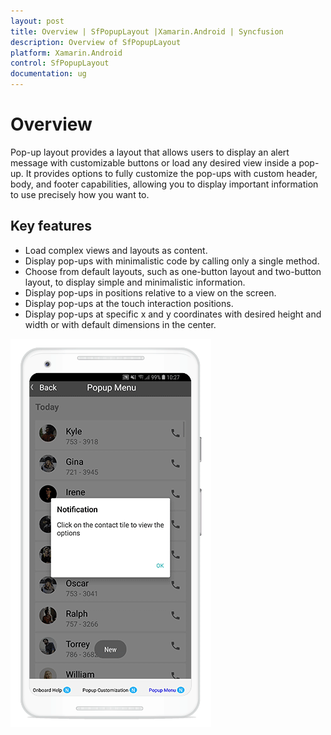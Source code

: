 ```yaml
---
layout: post
title: Overview | SfPopupLayout |Xamarin.Android | Syncfusion
description: Overview of SfPopupLayout
platform: Xamarin.Android
control: SfPopupLayout
documentation: ug
--- 
```


# Overview

Pop-up layout provides a layout that allows users to display an alert message with customizable buttons or load any desired view inside a pop-up. It provides options to fully customize the pop-ups with custom header, body, and footer capabilities, allowing you to display important information to use precisely how you want to.

## Key features

* Load complex views and layouts as content.
* Display pop-ups with minimalistic code by calling only a single method.
* Choose from default layouts, such as one-button layout and two-button layout, to display simple and minimalistic information.
* Display pop-ups in positions relative to a view on the screen.
* Display pop-ups at the touch interaction positions.
* Display pop-ups at specific x and y coordinates with desired height and width or with default dimensions in the center.


![](GettingStarted_images/OverView.gif)
